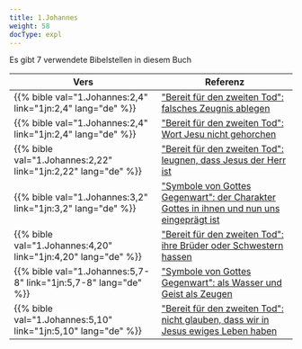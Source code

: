 ```yaml
---
title: 1.Johannes
weight: 58
docType: expl
---
```


Es gibt 7 verwendete Bibelstellen in diesem Buch

| Vers | Referenz |
|-------|-----------|
| {{% bible val="1.Johannes:2,4" link="1jn:2,4" lang="de" %}} | ["Bereit für den zweiten Tod": falsches Zeugnis ablegen](/expl/../expl/content/paradise/the-new-jerusalem#e855) |
| {{% bible val="1.Johannes:2,4" link="1jn:2,4" lang="de" %}} | ["Bereit für den zweiten Tod": Wort Jesu nicht gehorchen](/expl/../expl/content/paradise/the-new-jerusalem#e855) |
| {{% bible val="1.Johannes:2,22" link="1jn:2,22" lang="de" %}} | ["Bereit für den zweiten Tod": leugnen, dass Jesus der Herr ist](/expl/../expl/content/paradise/the-new-jerusalem#e855) |
| {{% bible val="1.Johannes:3,2" link="1jn:3,2" lang="de" %}} | ["Symbole von Gottes Gegenwart": der Charakter Gottes in ihnen und nun uns eingeprägt ist](/expl/../expl/content/paradise/the-new-jerusalem#126e) |
| {{% bible val="1.Johannes:4,20" link="1jn:4,20" lang="de" %}} | ["Bereit für den zweiten Tod": ihre Brüder oder Schwestern hassen](/expl/../expl/content/paradise/the-new-jerusalem#e855) |
| {{% bible val="1.Johannes:5,7-8" link="1jn:5,7-8" lang="de" %}} | ["Symbole von Gottes Gegenwart": als Wasser und Geist als Zeugen](/expl/../expl/content/paradise/the-new-jerusalem#126e) |
| {{% bible val="1.Johannes:5,10" link="1jn:5,10" lang="de" %}} | ["Bereit für den zweiten Tod": nicht glauben, dass wir in Jesus ewiges Leben haben](/expl/../expl/content/paradise/the-new-jerusalem#e855) |
